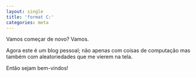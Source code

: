```yaml
---
layout: single
title: 'format C:'
categories: meta
---
```

Vamos começar de novo? Vamos.

Agora este é um blog pessoal; não apenas com coisas de computação mas também com aleatoriedades que me vierem na tela.

Então sejam bem-vindos!
